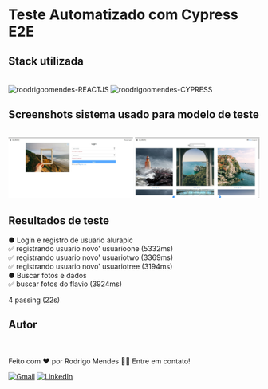 # Teste Automatizado com Cypress E2E

## Stack utilizada
<div style="display: inline_block"><br>

  <img align="center" alt="roodrigoomendes-REACTJS" height="70" width="80" src="https://upload.wikimedia.org/wikipedia/commons/thumb/9/99/Unofficial_JavaScript_logo_2.svg/480px-Unofficial_JavaScript_logo_2.svg.png">
  <img align="center" alt="roodrigoomendes-CYPRESS" height="70" width="80" src="https://th.bing.com/th/id/R.e878ae4e09b351819dc542771eaa487c?rik=9GP47VS9NAbzUw&pid=ImgRaw&r=0">
  
</div>


## Screenshots sistema usado para modelo de teste

<br>
<div>

<img  alt="mobile" width="250" src="https://github.com/roodrigoomendes/Cypress_E2E_AluraPic/blob/master/alurapic1.jpg?raw=true">
<img  alt="mobile" width="250" src="https://github.com/roodrigoomendes/Cypress_E2E_AluraPic/blob/master/alurapic2.jpg?raw=true">
</div>

## Resultados de teste

 ● Login e registro de usuario alurapic
 <br>
    ✅ registrando usuario novo' usuarioone (5332ms)
    <br>
    ✅ registrando usuario novo' usuariotwo (3369ms)
    <br>
    ✅ registrando usuario novo' usuariotree (3194ms)
<br>
 ● Buscar fotos e dados
    <br>
    ✅ buscar fotos do flavio (3924ms)


  4 passing (22s)


## Autor

<img style="border-radius: 50%;" src="https://github.com/roodrigoomendes.png" width="100px" alt=""/><br>
<br />
Feito com ❤️ por Rodrigo Mendes 👋🏽 Entre em contato!
<br/>


 <a href="mailto:roodrigoomendessilva@gmail.com">![Gmail](https://img.shields.io/badge/Gmail-D14836?style=for-the-badge&logo=gmail&logoColor=white)</a>
 <a href="https://www.linkedin.com/in/rodrigomendes-/" target="_blank">![LinkedIn](https://img.shields.io/badge/linkedin-%230077B5.svg?style=for-the-badge&logo=linkedin&logoColor=white)</a> 

